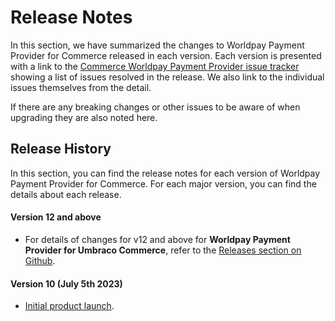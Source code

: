 # Release Notes

In this section, we have summarized the changes to Worldpay Payment Provider for Commerce released in each version. Each version is presented with a link to the [Commerce Worldpay Payment Provider issue tracker](https://github.com/umbraco/Umbraco.Commerce.PaymentProviders.Worldpay/issues) showing a list of issues resolved in the release. We also link to the individual issues themselves from the detail.

If there are any breaking changes or other issues to be aware of when upgrading they are also noted here.

## Release History

In this section, you can find the release notes for each version of Worldpay Payment Provider for Commerce. For each major version, you can find the details about each release.

#### Version 12 and above

* For details of changes for v12 and above for **Worldpay Payment Provider for Umbraco Commerce**, refer to the [Releases section on Github](https://github.com/umbraco/Umbraco.Commerce.PaymentProviders.Worldpay/releases).&#x20;

#### Version 10 **(July 5th 2023)**

* [Initial product launch](https://umbraco.com/blog/umbraco-commerce-release/).
